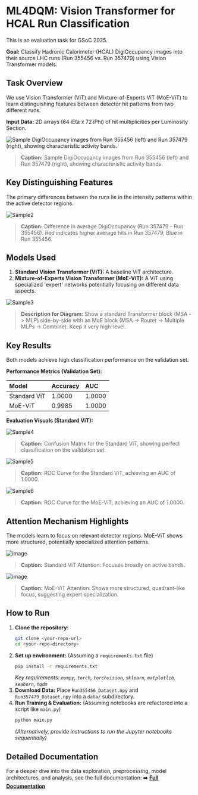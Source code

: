 # ML4DQM: Vision Transformer for HCAL Run Classification

This is an evaluation task for GSoC 2025. 

**Goal:** Classify Hadronic Calorimeter (HCAL) DigiOccupancy images into their source LHC runs (Run 355456 vs. Run 357479) using Vision Transformer models.

## Task Overview

We use Vision Transformer (ViT) and Mixture-of-Experts ViT (MoE-ViT) to learn distinguishing features between detector hit patterns from two different runs.

**Input Data:** 2D arrays (64 iEta x 72 iPhi) of hit multiplicities per Luminosity Section.

![Sample DigiOccupancy images from Run 355456 (left) and Run 357479 (right), showing characteristic activity bands.](images/sample_images.png)
> **Caption:** Sample DigiOccupancy images from Run 355456 (left) and Run 357479 (right), showing characteristic activity bands.

## Key Distinguishing Features

The primary differences between the runs lie in the intensity patterns within the active detector regions.

![Sample2](images/difference_map.png)
> **Caption:** Difference in average DigiOccupancy (Run 357479 - Run 355456). Red indicates higher average hits in Run 357479, Blue in Run 355456.

## Models Used

1.  **Standard Vision Transformer (ViT):** A baseline ViT architecture.
2.  **Mixture-of-Experts Vision Transformer (MoE-ViT):** A ViT using specialized 'expert' networks potentially focusing on different data aspects.

![Sample3](images/vit-vs-moe.png)
> **Description for Diagram:** Show a standard Transformer block (MSA -> MLP) side-by-side with an MoE block (MSA -> Router -> Multiple MLPs -> Combine). Keep it very high-level.

## Key Results

Both models achieve high classification performance on the validation set.

**Performance Metrics (Validation Set):**

| Model        | Accuracy | AUC    |
| :----------- | :------- | :----- |
| Standard ViT | 1.0000   | 1.0000 |
| MoE-ViT      | 0.9985   | 1.0000 |

**Evaluation Visuals (Standard ViT):**

![Sample4](images/confusion_matrix.png)
> **Caption:** Confusion Matrix for the Standard ViT, showing perfect classification on the validation set.

![Sample5](images/roc_curve.png)
> **Caption:** ROC Curve for the Standard ViT, achieving an AUC of 1.0000.

![Sample6](images/roc_curve_moe.png)
> **Caption:** ROC Curve for the MoE-ViT, achieving an AUC of 1.0000.

## Attention Mechanism Highlights

The models learn to focus on relevant detector regions. MoE-ViT shows more structured, potentially specialized attention patterns.

![image](https://github.com/user-attachments/assets/f166f3a1-d6a2-4c30-8211-84adcf055161)
> **Caption:** Standard ViT Attention: Focuses broadly on active bands.

![image](https://github.com/user-attachments/assets/6d2a93ee-740f-47c8-ba97-0591031a8439)
> **Caption:** MoE-ViT Attention: Shows more structured, quadrant-like focus, suggesting expert specialization.

## How to Run

1.  **Clone the repository:**
    ```bash
    git clone <your-repo-url>
    cd <your-repo-directory>
    ```
2.  **Set up environment:** (Assuming a `requirements.txt` file)
    ```bash
    pip install -r requirements.txt
    ```
    *Key requirements: `numpy`, `torch`, `torchvision`, `sklearn`, `matplotlib`, `seaborn`, `tqdm`*
3.  **Download Data:** Place `Run355456_Dataset.npy` and `Run357479_Dataset.npy` into a `data/` subdirectory.
4.  **Run Training & Evaluation:** (Assuming notebooks are refactored into a script like `main.py`)
    ```bash
    python main.py
    ```
    *(Alternatively, provide instructions to run the Jupyter notebooks sequentially)*

## Detailed Documentation

For a deeper dive into the data exploration, preprocessing, model architectures, and analysis, see the full documentation:
➡️ **[Full Documentation](Documentation.md)**
